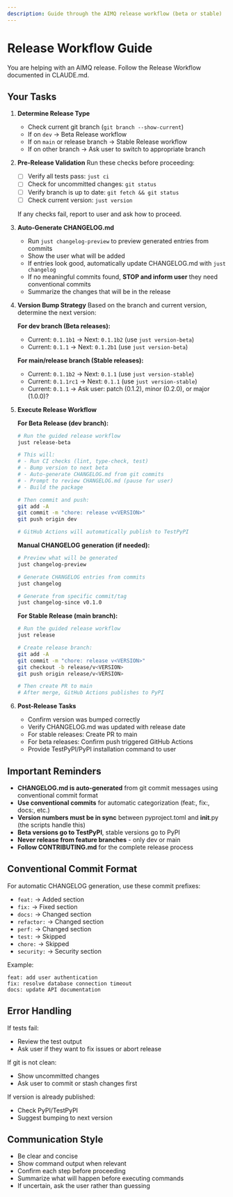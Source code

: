 ```yaml
---
description: Guide through the AIMQ release workflow (beta or stable)
---
```


# Release Workflow Guide

You are helping with an AIMQ release. Follow the Release Workflow documented in CLAUDE.md.

## Your Tasks

1. **Determine Release Type**
   - Check current git branch (`git branch --show-current`)
   - If on `dev` → Beta Release workflow
   - If on `main` or release branch → Stable Release workflow
   - If on other branch → Ask user to switch to appropriate branch

2. **Pre-Release Validation**
   Run these checks before proceeding:
   - [ ] Verify all tests pass: `just ci`
   - [ ] Check for uncommitted changes: `git status`
   - [ ] Verify branch is up to date: `git fetch && git status`
   - [ ] Check current version: `just version`

   If any checks fail, report to user and ask how to proceed.

3. **Auto-Generate CHANGELOG.md**
   - Run `just changelog-preview` to preview generated entries from commits
   - Show the user what will be added
   - If entries look good, automatically update CHANGELOG.md with `just changelog`
   - If no meaningful commits found, **STOP and inform user** they need conventional commits
   - Summarize the changes that will be in the release

4. **Version Bump Strategy**
   Based on the branch and current version, determine the next version:

   **For dev branch (Beta releases):**
   - Current: `0.1.1b1` → Next: `0.1.1b2` (use `just version-beta`)
   - Current: `0.1.1` → Next: `0.1.2b1` (use `just version-beta`)

   **For main/release branch (Stable releases):**
   - Current: `0.1.1b2` → Next: `0.1.1` (use `just version-stable`)
   - Current: `0.1.1rc1` → Next: `0.1.1` (use `just version-stable`)
   - Current: `0.1.1` → Ask user: patch (0.1.2), minor (0.2.0), or major (1.0.0)?

5. **Execute Release Workflow**

   **For Beta Release (dev branch):**
   ```bash
   # Run the guided release workflow
   just release-beta

   # This will:
   # - Run CI checks (lint, type-check, test)
   # - Bump version to next beta
   # - Auto-generate CHANGELOG.md from git commits
   # - Prompt to review CHANGELOG.md (pause for user)
   # - Build the package

   # Then commit and push:
   git add -A
   git commit -m "chore: release v<VERSION>"
   git push origin dev

   # GitHub Actions will automatically publish to TestPyPI
   ```

   **Manual CHANGELOG generation (if needed):**
   ```bash
   # Preview what will be generated
   just changelog-preview

   # Generate CHANGELOG entries from commits
   just changelog

   # Generate from specific commit/tag
   just changelog-since v0.1.0
   ```

   **For Stable Release (main branch):**
   ```bash
   # Run the guided release workflow
   just release

   # Create release branch:
   git add -A
   git commit -m "chore: release v<VERSION>"
   git checkout -b release/v<VERSION>
   git push origin release/v<VERSION>

   # Then create PR to main
   # After merge, GitHub Actions publishes to PyPI
   ```

6. **Post-Release Tasks**
   - Confirm version was bumped correctly
   - Verify CHANGELOG.md was updated with release date
   - For stable releases: Create PR to main
   - For beta releases: Confirm push triggered GitHub Actions
   - Provide TestPyPI/PyPI installation command to user

## Important Reminders

- **CHANGELOG.md is auto-generated** from git commit messages using conventional commit format
- **Use conventional commits** for automatic categorization (feat:, fix:, docs:, etc.)
- **Version numbers must be in sync** between pyproject.toml and __init__.py (the scripts handle this)
- **Beta versions go to TestPyPI**, stable versions go to PyPI
- **Never release from feature branches** - only dev or main
- **Follow CONTRIBUTING.md** for the complete release process

## Conventional Commit Format

For automatic CHANGELOG generation, use these commit prefixes:

- `feat:` → Added section
- `fix:` → Fixed section
- `docs:` → Changed section
- `refactor:` → Changed section
- `perf:` → Changed section
- `test:` → Skipped
- `chore:` → Skipped
- `security:` → Security section

Example:
```
feat: add user authentication
fix: resolve database connection timeout
docs: update API documentation
```

## Error Handling

If tests fail:
- Review the test output
- Ask user if they want to fix issues or abort release

If git is not clean:
- Show uncommitted changes
- Ask user to commit or stash changes first

If version is already published:
- Check PyPI/TestPyPI
- Suggest bumping to next version

## Communication Style

- Be clear and concise
- Show command output when relevant
- Confirm each step before proceeding
- Summarize what will happen before executing commands
- If uncertain, ask the user rather than guessing
